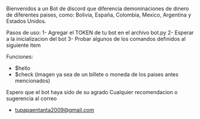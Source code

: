 Bienvenidos a un Bot de discord que diferencia demoninaciones de dinero de diferentes paises, como: Bolivia, España, Colombia, Mexico, Argentina y Estados Unidos.

Pasos de uso: 
  1- Agregar el TOKEN de tu bot en el archivo bot.py
  2- Esperar a la inicializacion del bot
  3- Probar algunos de los comandos definidos al siguiente item

Funciones:
  - $hello
  - $check (imagen ya sea de un billete o moneda de los paises antes mencionados)

Espero que el bot haya sido de su agrado
Cualquier recomendacion o sugerencia al correo
  - tupapaentanta2009@gmail.com
